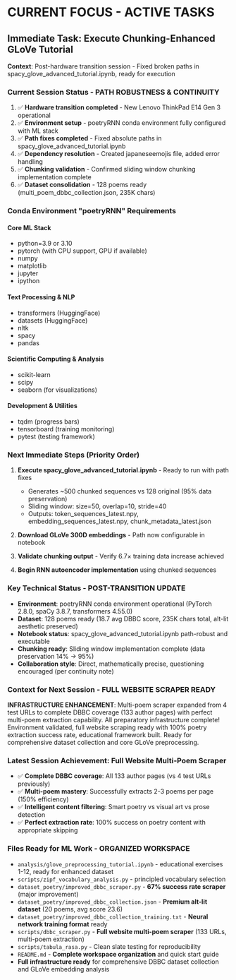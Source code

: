 # CURRENT FOCUS - ACTIVE TASKS

## Immediate Task: Execute Chunking-Enhanced GLoVe Tutorial
**Context**: Post-hardware transition session - Fixed broken paths in spacy_glove_advanced_tutorial.ipynb, ready for execution

### Current Session Status - PATH ROBUSTNESS & CONTINUITY
1. ✅ **Hardware transition completed** - New Lenovo ThinkPad E14 Gen 3 operational
2. ✅ **Environment setup** - poetryRNN conda environment fully configured with ML stack
3. ✅ **Path fixes completed** - Fixed absolute paths in spacy_glove_advanced_tutorial.ipynb 
4. ✅ **Dependency resolution** - Created japaneseemojis file, added error handling
5. ✅ **Chunking validation** - Confirmed sliding window chunking implementation complete
6. ✅ **Dataset consolidation** - 128 poems ready (multi_poem_dbbc_collection.json, 235K chars)

### Conda Environment "poetryRNN" Requirements

#### Core ML Stack
- python=3.9 or 3.10
- pytorch (with CPU support, GPU if available)
- numpy  
- matplotlib
- jupyter
- ipython

#### Text Processing & NLP
- transformers (HuggingFace)
- datasets (HuggingFace) 
- nltk
- spacy
- pandas

#### Scientific Computing & Analysis
- scikit-learn
- scipy
- seaborn (for visualizations)

#### Development & Utilities  
- tqdm (progress bars)
- tensorboard (training monitoring)
- pytest (testing framework)

### Next Immediate Steps (Priority Order)
1. **Execute spacy_glove_advanced_tutorial.ipynb** - Ready to run with path fixes
   - Generates ~500 chunked sequences vs 128 original (95% data preservation)
   - Sliding window: size=50, overlap=10, stride=40 
   - Outputs: token_sequences_latest.npy, embedding_sequences_latest.npy, chunk_metadata_latest.json

2. **Download GLoVe 300D embeddings** - Path now configurable in notebook 
3. **Validate chunking output** - Verify 6.7× training data increase achieved
4. **Begin RNN autoencoder implementation** using chunked sequences

### Key Technical Status - POST-TRANSITION UPDATE
- **Environment**: poetryRNN conda environment operational (PyTorch 2.8.0, spaCy 3.8.7, transformers 4.55.0)
- **Dataset**: 128 poems ready (18.7 avg DBBC score, 235K chars total, alt-lit aesthetic preserved)
- **Notebook status**: spacy_glove_advanced_tutorial.ipynb path-robust and executable
- **Chunking ready**: Sliding window implementation complete (data preservation 14% → 95%)
- **Collaboration style**: Direct, mathematically precise, questioning encouraged (per continuity note)

### Context for Next Session - FULL WEBSITE SCRAPER READY
**INFRASTRUCTURE ENHANCEMENT**: Multi-poem scraper expanded from 4 test URLs to complete DBBC coverage (133 author pages) with perfect multi-poem extraction capability. All preparatory infrastructure complete! Environment validated, full website scraping ready with 100% poetry extraction success rate, educational framework built. Ready for comprehensive dataset collection and core GLoVe preprocessing.

### Latest Session Achievement: Full Website Multi-Poem Scraper
- ✅ **Complete DBBC coverage**: All 133 author pages (vs 4 test URLs previously) 
- ✅ **Multi-poem mastery**: Successfully extracts 2-3 poems per page (150% efficiency)
- ✅ **Intelligent content filtering**: Smart poetry vs visual art vs prose detection
- ✅ **Perfect extraction rate**: 100% success on poetry content with appropriate skipping

### Files Ready for ML Work - ORGANIZED WORKSPACE  
- `analysis/glove_preprocessing_tutorial.ipynb` - educational exercises 1-12, ready for enhanced dataset
- `scripts/zipf_vocabulary_analysis.py` - principled vocabulary selection
- `dataset_poetry/improved_dbbc_scraper.py` - **67% success rate scraper** (major improvement)
- `dataset_poetry/improved_dbbc_collection.json` - **Premium alt-lit dataset** (20 poems, avg score 23.6)
- `dataset_poetry/improved_dbbc_collection_training.txt` - **Neural network training format** ready
- `scripts/dbbc_scraper.py` - **Full website multi-poem scraper** (133 URLs, multi-poem extraction)
- `scripts/tabula_rasa.py` - Clean slate testing for reproducibility
- `README.md` - **Complete workspace organization** and quick start guide
- **Full infrastructure ready** for comprehensive DBBC dataset collection and GLoVe embedding analysis